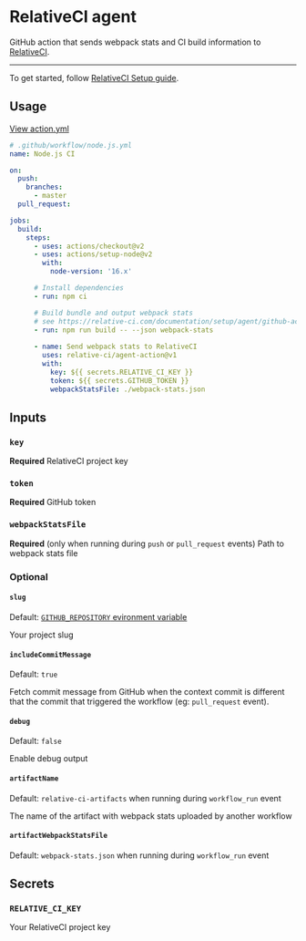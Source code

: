 # RelativeCI agent

GitHub action that sends webpack stats and CI build information to [RelativeCI](https://relative-ci.com?utm_source=GitHub&utm_medium=agent-action).

---

To get started, follow [RelativeCI Setup guide](https://relative-ci.com/documentation/setup?utm_source=GitHub&utm_medium=agent-action).

## Usage

[View action.yml](./action.yml)

```yaml
# .github/workflow/node.js.yml
name: Node.js CI

on:
  push:
    branches:
      - master
  pull_request:

jobs:
  build:
    steps:
      - uses: actions/checkout@v2
      - uses: actions/setup-node@v2
        with:
          node-version: '16.x'

      # Install dependencies
      - run: npm ci

      # Build bundle and output webpack stats
      # see https://relative-ci.com/documentation/setup/agent/github-action/#step-1-output-webpack-stats
      - run: npm run build -- --json webpack-stats
      
      - name: Send webpack stats to RelativeCI
        uses: relative-ci/agent-action@v1
        with:
          key: ${{ secrets.RELATIVE_CI_KEY }}
          token: ${{ secrets.GITHUB_TOKEN }}
          webpackStatsFile: ./webpack-stats.json
```

## Inputs

### `key`

**Required** RelativeCI project key

### `token`

**Required** GitHub token

### `webpackStatsFile`

**Required** (only when running during `push` or `pull_request` events) Path to webpack stats file

### Optional

#### `slug`

Default: [`GITHUB_REPOSITORY` evironment variable](https://docs.github.com/en/actions/reference/environment-variables#default-environment-variables)

Your project slug

#### `includeCommitMessage`

Default: `true`

Fetch commit message from GitHub when the context commit is different that the commit that triggered the workflow (eg: `pull_request` event).

#### `debug`

Default: `false`

Enable debug output

#### `artifactName`

Default: `relative-ci-artifacts` when running during `workflow_run` event

The name of the artifact with webpack stats uploaded by another workflow

#### `artifactWebpackStatsFile` 

Default: `webpack-stats.json` when running during `workflow_run` event


## Secrets

### `RELATIVE_CI_KEY`

Your RelativeCI project key
